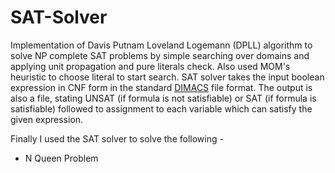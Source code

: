 # SAT-Solver

Implementation of Davis Putnam Loveland Logemann (DPLL) algorithm to solve NP complete SAT problems by simple searching over domains and applying unit propagation and pure literals check. Also used MOM's heuristic to choose literal to start search. 
SAT solver takes the input boolean expression in CNF form in the standard [DIMACS](https://www.cs.utexas.edu/users/moore/acl2/manuals/current/manual/index-seo.php/SATLINK____DIMACS#:~:text=DIMACS%20format%20is%20a%20standard,gives%20the%20competitions'%20official%20description.) file format. The output is also a file, stating UNSAT (if formula is not satisfiable) or SAT (if formula is satisfiable) followed to assignment to each variable which can satisfy the given expression.

Finally I used the SAT solver to solve the following -
  + N Queen Problem

